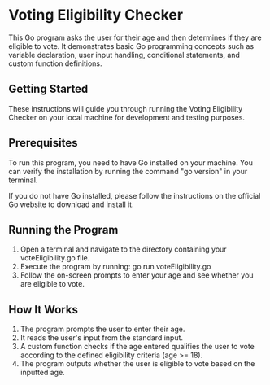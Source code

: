 # Voting Eligibility Checker
This Go program asks the user for their age and then determines if they are eligible to vote. It demonstrates basic Go programming concepts such as variable declaration, user input handling, conditional statements, and custom function definitions.

## Getting Started
These instructions will guide you through running the Voting Eligibility Checker on your local machine for development and testing purposes.

## Prerequisites
To run this program, you need to have Go installed on your machine. You can verify the installation by running the command "go version" in your terminal.

If you do not have Go installed, please follow the instructions on the official Go website to download and install it.

## Running the Program
1. Open a terminal and navigate to the directory containing your voteEligibility.go file.
2. Execute the program by running: go run voteEligibility.go
3. Follow the on-screen prompts to enter your age and see whether you are eligible to vote.

## How It Works
1. The program prompts the user to enter their age.
2. It reads the user's input from the standard input.
3. A custom function checks if the age entered qualifies the user to vote according to the defined eligibility criteria (age >= 18).
4. The program outputs whether the user is eligible to vote based on the inputted age.
